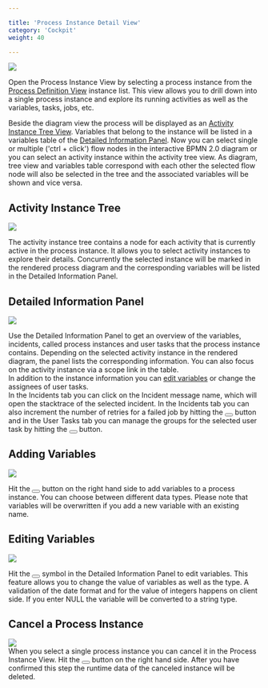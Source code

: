 ```yaml
---

title: 'Process Instance Detail View'
category: 'Cockpit'
weight: 40

---
```


<div class="row">
  <div class="col-xs-6 col-sm-6 col-md-3">
    <img data-img-thumb src="ref:asset:/assets/img/implementation-cockpit/cockpit-process-instances-view.png" />
  </div>
  <div class="col-xs-6 col-sm-6 col-md-9">
    <p>Open the Process Instance View by selecting a process instance from the <a href="ref:#cockpit-process-definition-view">Process Definition View</a> instance list. This view allows you to drill down into a single process instance and explore its running activities as well as the variables, tasks, jobs, etc.</p>
    <p>Beside the diagram view the process will be displayed as an <a href="ref:#cockpit-process-instance-detail-view-activity-instance-tree">Activity Instance Tree View</a>. Variables that belong to the instance will be listed in a variables table of the <a href="ref:#cockpit-process-instance-detail-view-detailed-information-panel">Detailed Information Panel</a>. Now you can select single or multiple ('ctrl + click') flow nodes in the interactive BPMN 2.0 diagram or you can select an activity instance within the activity tree view. As diagram, tree view and variables table correspond with each other the selected flow node will also be selected in the tree and the associated variables will be shown and vice versa.</p>
  </div>
</div>

## Activity Instance Tree

<div class="row">
  <div class="col-xs-6 col-sm-6 col-md-3">
    <img data-img-thumb src="ref:asset:/assets/img/implementation-cockpit/cockpit-activity-instance-tree-view.png" />
  </div>
  <div class="col-xs-6 col-sm-6 col-md-9">
    <p>The activity instance tree contains a node for each activity that is currently active in the process instance. It allows you to select activity instances to explore their details. Concurrently the selected instance will be marked in the rendered process diagram and the corresponding variables will be listed in the Detailed Information Panel.</p>
  </div>
</div>

## Detailed Information Panel

<div class="row">
  <div class="col-xs-6 col-sm-6 col-md-3">
    <img data-img-thumb src="ref:asset:/assets/img/implementation-cockpit/cockpit-detailed-information-view.png" />
  </div>
  <div class="col-xs-6 col-sm-6 col-md-9">
    <p>Use the Detailed Information Panel to get an overview of the variables, incidents, called process instances and user tasks that the process instance contains. Depending on the selected activity instance in the rendered diagram, the panel lists the corresponding information. You can also focus on the activity instance via a scope link in the table.<br>
    In addition to the instance information you can <a href="ref:#cockpit-process-instance-detail-view-editing-variables">edit variables</a> or change the assignees of user tasks.<br>
    In the Incidents tab you can click on the Incident message name, which will open the stacktrace of the selected incident. In the Incidents tab you can also increment the number of retries for a failed job by hitting the <button class="btn btn-xs dropdown-toggle"><i class="glyphicon glyphicon-repeat"></i></button> button and in the User Tasks tab you can manage the groups for the selected user task by hitting the <button class="btn btn-xs dropdown-toggle"><i class="glyphicon glyphicon-user"></i></button> button.</p>
  </div>
</div>

## Adding Variables

<div class="row">
  <div class="col-xs-6 col-sm-6 col-md-3">
    <img data-img-thumb src="ref:asset:/assets/img/implementation-cockpit/cockpit-add-variables.png" />
  </div>
  <div class="col-xs-6 col-sm-6 col-md-9">
    <p>Hit the <button class="btn btn-xs dropdown-toggle"><i class="glyphicon glyphicon-plus"></i> </button> button on the right hand side to add variables to a process instance. You can choose between different data types. Please note that variables will be overwritten if you add a new variable with an existing name.</p>
  </div>
</div>

## Editing Variables

<div class="row">
  <div class="col-xs-6 col-sm-6 col-md-3">
    <img data-img-thumb src="ref:asset:/assets/img/implementation-cockpit/cockpit-edit-variables.png" />
  </div>
  <div class="col-xs-6 col-sm-6 col-md-9">
    <p>Hit the <button class="btn btn-xs dropdown-toggle"><i class="glyphicon glyphicon-pencil"></i> </button> symbol in the Detailed Information Panel to edit variables. This feature allows you to change the value of variables as well as the type. A validation of the date format and for the value of integers happens on client side. If you enter NULL the variable will be converted to a string type.</p>
  </div>
</div>

## Cancel a Process Instance

<div class="row">
  <div class="col-xs-6 col-sm-6 col-md-3">
    <img data-img-thumb src="ref:asset:/assets/img/implementation-cockpit/cockpit-cancel-process-instance.png" />
  </div>
  <div class="col-xs-6 col-sm-6 col-md-9">
    When you select a single process instance you can cancel it in the Process Instance View.
    Hit the <button class="btn btn-xs dropdown-toggle"><i class="glyphicon glyphicon-remove-circle"></i> </button> button on the right hand side. After you have confirmed this step the runtime data of the canceled instance will be deleted.
  </div>
</div>